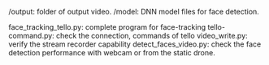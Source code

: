 /output: folder of output video. 
/model: DNN model files for face detection.

face_tracking_tello.py: complete program for face-tracking
tello-command.py: check the connection, commands of tello
video_write.py: verify the stream recorder capability 
detect_faces_video.py: check the face detection performance with webcam or from the static drone. 